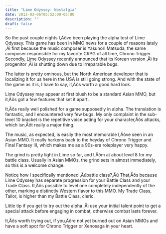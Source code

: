 ```yaml
---
title: "Lime Odyssey: Nostalgia"
date: 2012-03-06T05:52:00-05:00
description: ""
draft: false
---
```

So the past couple nights I‚Äôve been playing the alpha test of Lime
Odyssey. This game has been in MMO news for a couple of reasons lately
‚Äì first because the music composer is Yasunori Matsuda, the same
composer responsible for my favorite CRPG of all time, Chrono Trigger.
Secondly, Lime Odyssey recently announced that its Korean version ‚Äì
its progenitor ‚Äì is shutting down due to irreparable bugs.

The latter is pretty ominous, but the North American developer that is
localizing it for us here in the USA is still going strong. And with the
state of the game as it is, I have to say, it‚Äôs worth a good hard
look.

Lime Odyssey may appear at first blush to be a standard Asian MMO, but
it‚Äôs got a few features that set it apart.

It‚Äôs really well polished for a game supposedly in alpha. The
translation is fantastic, and I encountered very few bugs. My only
complaint in the sub-level 10 bracket is the repetitive voice acting for
your character‚Äôs attacks, which isn‚Äôt really a major thing.

The music, as expected, is easily the most memorable I‚Äôve seen in an
Asian MMO. It really harkens back to the heyday of Chrono Trigger and
Final Fantasy III, which makes me as a 90s-era roleplayer very happy.

The grind is pretty light in Lime so far, and I‚Äôm at about level 8 for
my battle class. Usually in Asian MMOs, the grind sets in almost
immediately, so this is a welcome change.

Notice how I specifically mentioned ‚Äúbattle class?‚Äù That‚Äôs because
Lime Odyssey has separate progression for your Battle Class and your
Trade Class. It‚Äôs possible to level one completely independently of
the other, marking a distinctly Western flavor to this MMO. My Trade
Class, Tailor, is higher than my Battle Class, cleric.

Little tip if you get to try out the alpha ‚Äì use your initial talent
point to get a special attack before engaging in combat, otherwise
combat lasts forever.

It‚Äôs worth trying out, if you‚Äôre not yet burned out on Asian MMOs
and have a soft spot for Chrono Trigger or Xenosaga in your heart.
